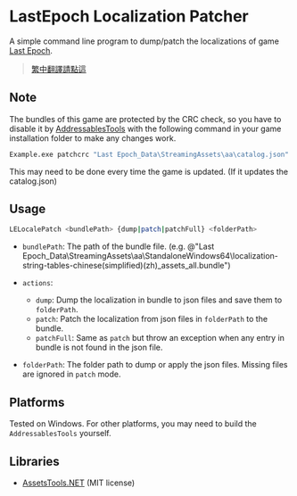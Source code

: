 # LastEpoch Localization Patcher

A simple command line program to dump/patch the localizations of game [Last Epoch](https://store.steampowered.com/app/899770).
> [繁中翻譯請點這](https://github.com/aianlinb/LELocalePatch/tree/main/Traditional%20Chinese)

## Note

The bundles of this game are protected by the CRC check, so you have to disable it by [AddressablesTools](https://github.com/nesrak1/AddressablesTools/releases) with the following command in your game installation folder to make any changes work.
```cmd
Example.exe patchcrc "Last Epoch_Data\StreamingAssets\aa\catalog.json"
```
This may need to be done every time the game is updated. (If it updates the catalog.json)

## Usage

```sh
LELocalePatch <bundlePath> {dump|patch|patchFull} <folderPath>
```

- `bundlePath`: The path of the bundle file.
	(e.g. @"Last Epoch_Data\StreamingAssets\aa\StandaloneWindows64\localization-string-tables-chinese(simplified)(zh)_assets_all.bundle")

- `actions`:
	- `dump`: Dump the localization in bundle to json files and save them to `folderPath`.
	- `patch`: Patch the localization from json files in `folderPath` to the bundle.
	- `patchFull`: Same as `patch` but throw an exception when any entry in bundle is not found in the json file.

- `folderPath`: The folder path to dump or apply the json files. Missing files are ignored in `patch` mode.

## Platforms

Tested on Windows.
For other platforms, you may need to build the `AddressablesTools` yourself.

## Libraries

- [AssetsTools.NET](https://github.com/nesrak1/AssetsTools.NET) (MIT license)
